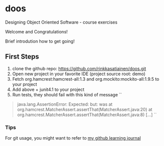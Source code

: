 doos
====

Designing Object Oriented Software - course exercises



Welcome and Congratulations!

Brief introdution how to get going!

## First Steps

1. clone the github repo: https://github.com/rinkkasatiainen/doos.git
2. Open new project in your favorite IDE (project source root: demo)
3. Fetch org.hamcrest:hamcrest-all:1.3 and org.mockito:mockito-all:1.9.5 to your project
4. Add above + junit4.1 to your project
5. Run tests, they should fail with this kind of message
   ``
 > java.lang.AssertionError: 
 > Expected: <true>
 >   but: was <false>
 >     at org.hamcrest.MatcherAssert.assertThat(MatcherAssert.java:20)
 >     at org.hamcrest.MatcherAssert.assertThat(MatcherAssert.java:8)
     [...]
   ``



### Tips

For git usage, you might want to refer to [my github learning journal](http://git.rinkkasatiainen.fi)


